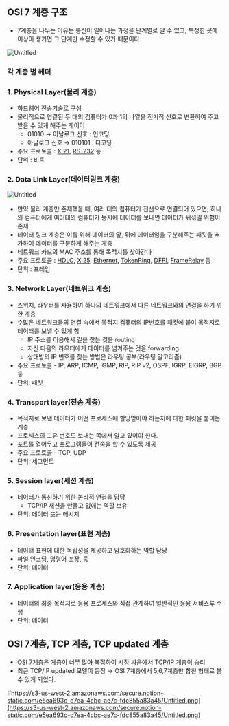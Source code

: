 ## OSI 7 계층 구조

- 7계층을 나누는 이유는 통신이 일어나는 과정을 단계별로 알 수 있고, 특정한 곳에 이상이 생기면 그 단계만 수정할 수 있기 때문이다

![Untitled](https://s3-us-west-2.amazonaws.com/secure.notion-static.com/1ee96930-35c8-4b09-b164-b48c7d8bb362/Untitled.png)

### 각 계층 별 헤더

### 1. Physical Layer(물리 계층)

- 하드웨어 전송기술로 구성
- 물리적으로 연결된 두 대의 컴퓨터가 0과 1의 나열을 전기적 신호로 변환하여 주고받을 수 있게 해주는 레이어
    - 01010 → 아날로그 신호 : 인코딩
    - 아날로그 신호 → 010101 : 디코딩
- 주요 프로토콜 : [X.21](https://itwiki.kr/index.php?title=X.21&action=edit&redlink=1), [RS-232](https://itwiki.kr/index.php?title=RS-232&action=edit&redlink=1) 등
- 단위 : 비트

### 2. Data Link Layer(데이터링크 계층)

![Untitled](https://s3-us-west-2.amazonaws.com/secure.notion-static.com/101068ec-d886-4045-9d09-fc5d35bbd7f5/Untitled.png)

- 만약 물리 계층만 존재했을 때, 여러 대의 컴퓨터가 전선으로 연결되어 있으면, 하나의 컴퓨터에게 여러대의 컴퓨터가 동시에 데이터를 보내면 데이터가 뒤섞일 위험이 존재
- 데이터 링크 계층은 이를 위해 데이터의 앞, 뒤에 데이터임을 구분해주는 패킷을 추가하여 데이터를 구분하게 해주는 게층
- 네트워크 카드의 MAC 주소를 통해 목적지를 찾아간다
- 주요 프로토콜 : [HDLC](https://itwiki.kr/w/HDLC), [X.25](https://itwiki.kr/w/X.25), [Ethernet](https://itwiki.kr/index.php?title=Ethernet&action=edit&redlink=1), [TokenRing](https://itwiki.kr/index.php?title=TokenRing&action=edit&redlink=1), [DFFI](https://itwiki.kr/index.php?title=DFFI&action=edit&redlink=1), [FrameRelay](https://itwiki.kr/index.php?title=FrameRelay&action=edit&redlink=1) 등
- 단위 : 프레임

### 3. Network Layer(네트워크 계층)

- 스위치, 라우터를 사용하여 하나의 네트워크에서 다른 네트워크와의 연결을 하기 위한 계층
- 수많은 네트워크들의 연결 속에서 목적지 컴퓨터의 IP번호를 패킷에 붙여 목적지로 데이터를 보낼 수 있게 함
    - IP 주소를 이용해서 길을 찾는 것을 routing
    - 자신 다음의 라우터에게 데이터를 넘겨주는 것을 forwarding
    - 상대방의 IP 번호를 찾는 방법은 라우팅 공부(라우팅 알고리즘)
- 주요 프로토콜 - IP, ARP, ICMP, IGMP, RIP, RIP v2, OSPF, IGRP, EIGRP, BGP 등
- 단위: 패킷

### 4. Transport layer(전송 계층)

- 목적지로 보낸 데이터가 어떤 프로세스에 할당받아야 하는지에 대한 패킷을 붙이는 계층
- 프로세스의 고유 번호도 보내는 쪽에서 알고 있어야 한다.
- 포트를 열어두고 프로그램들이 전송을 할 수 있도록 제공
- 주요 프로토콜 - TCP, UDP
- 단위: 세그먼트

### 5. Session layer(세션 계층)

- 데이터가 통신하기 위한 논리적 연결을 담당
    - TCP/IP 새션을 만들고 없애는 역할 보유
- 단위: 데이터 또는 메시지

### 6. Presentation layer(표현 계층)

- 데이터 표현에 대한 독립성을 제공하고 암호화하는 역할 담당
- 파일 인코딩, 명령어 포장, 등
- 단위: 데이터

### 7. Application layer(응용 계층)

- 데이터의 최종 목적지로 응용 프로세스와 직접 관계하여 일반적인 응용 서비스루 수행
- 단위: 데이터

## OSI 7계층, TCP 계층, TCP updated 계층

- OSI 7계층은 계층이 너무 많아 복잡하여 시장 싸움에서 TCP/IP 계층이 승리
- 최근 TCP/IP updated 모델이 등장 → OSI 7계층에서 5,6,7계층만 합친 형태로 볼 수 있게 되었다.

![https://s3-us-west-2.amazonaws.com/secure.notion-static.com/e5ea693c-d7ea-4cbc-ae7c-fdc855a83a45/Untitled.png](https://s3-us-west-2.amazonaws.com/secure.notion-static.com/e5ea693c-d7ea-4cbc-ae7c-fdc855a83a45/Untitled.png)